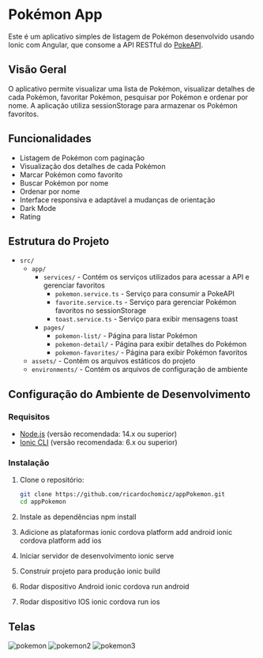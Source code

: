 # Pokémon App

Este é um aplicativo simples de listagem de Pokémon desenvolvido usando Ionic com Angular, que consome a API RESTful do [PokeAPI](https://pokeapi.co/).

## Visão Geral

O aplicativo permite visualizar uma lista de Pokémon, visualizar detalhes de cada Pokémon, favoritar Pokémon, pesquisar por Pokémon e ordenar por nome. A aplicação utiliza sessionStorage para armazenar os Pokémon favoritos.

## Funcionalidades

- Listagem de Pokémon com paginação
- Visualização dos detalhes de cada Pokémon
- Marcar Pokémon como favorito
- Buscar Pokémon por nome
- Ordenar por nome
- Interface responsiva e adaptável a mudanças de orientação
- Dark Mode
- Rating

## Estrutura do Projeto

- `src/`
  - `app/`
    - `services/` - Contém os serviços utilizados para acessar a API e gerenciar favoritos
      - `pokemon.service.ts` - Serviço para consumir a PokeAPI
      - `favorite.service.ts` - Serviço para gerenciar Pokémon favoritos no sessionStorage
      - `toast.service.ts` - Serviço para exibir mensagens toast
    - `pages/`
      - `pokemon-list/` - Página para listar Pokémon
      - `pokemon-detail/` - Página para exibir detalhes do Pokémon
      - `pokemon-favorites/` - Página para exibir Pokémon favoritos
  - `assets/` - Contém os arquivos estáticos do projeto
  - `environments/` - Contém os arquivos de configuração de ambiente

## Configuração do Ambiente de Desenvolvimento

### Requisitos

- [Node.js](https://nodejs.org/) (versão recomendada: 14.x ou superior)
- [Ionic CLI](https://ionicframework.com/docs/cli) (versão recomendada: 6.x ou superior)

### Instalação

1. Clone o repositório:
   ```bash
   git clone https://github.com/ricardochomicz/appPokemon.git
   cd appPokemon

2. Instale as dependências
   npm install

3. Adicione as plataformas
   ionic cordova platform add android
   ionic cordova platform add ios

4. Iniciar servidor de desenvolvimento
   ionic serve

5. Construir projeto para produção
   ionic build

6. Rodar dispositivo Android
   ionic cordova run android

7. Rodar dispositivo IOS
   ionic cordova run ios

## Telas
![pokemon](https://github.com/ricardochomicz/pokemonApp/assets/58947372/efdfacab-ba93-4371-8543-4317313b629b)
![pokemon2](https://github.com/ricardochomicz/pokemonApp/assets/58947372/eafab299-dbd3-4b58-9304-dbfb2f0b78b7)
![pokemon3](https://github.com/ricardochomicz/pokemonApp/assets/58947372/b4287e6e-b177-4af7-b6db-5eb92fdbc411)
